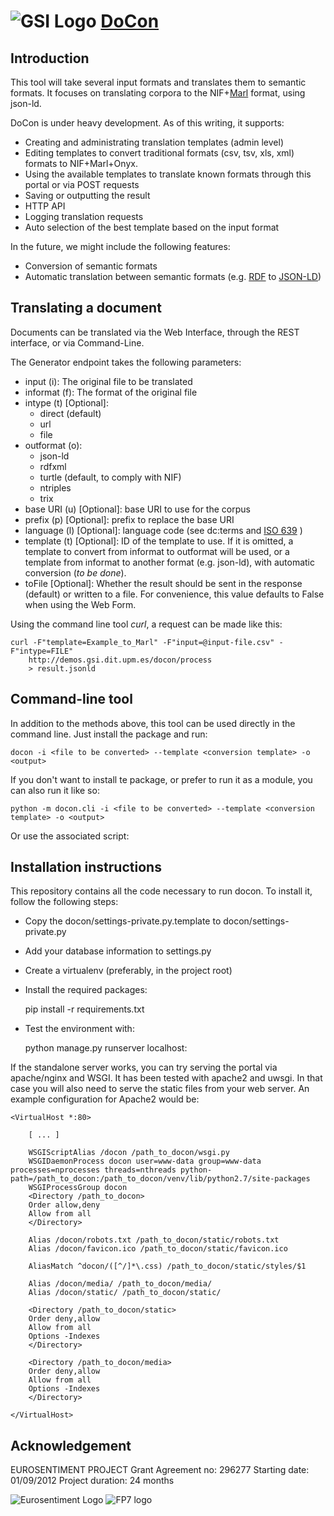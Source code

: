 ![GSI Logo](http://gsi.dit.upm.es/templates/jgsi/images/logo.png)
[DoCon](http://demos.gsi.dit.upm.es/docon) 
==================================

Introduction
---------------------
This tool will take several input formats and translates them to semantic formats. It focuses on translating corpora to the NIF+[Marl](http://gsi.dit.upm.es/ontologies/marl) format, using json-ld.

DoCon is under heavy development. As of this writing, it supports:

* Creating and administrating translation templates (admin level)
* Editing templates to convert traditional formats (csv, tsv, xls, xml) formats to NIF+Marl+Onyx.
* Using the available templates to translate known formats through this portal or via POST requests
* Saving or outputting the result
* HTTP API
* Logging translation requests
* Auto selection of the best template based on the input format

In the future, we might include the following features:
* Conversion of semantic formats
* Automatic translation between semantic formats (e.g. [RDF](http://www.w3.org/RDF/) to [JSON-LD](http://json-ld.org/))

Translating a document
----------------------
Documents can be translated via the Web Interface, through the REST interface, or via Command-Line.

The Generator endpoint takes the following parameters:

 * input (i): The original file to be translated
 * informat (f): The format of the original file
 * intype (t) [Optional]:
    * direct (default)
    * url
    * file
 * outformat (o):
    * json-ld
    * rdfxml
    * turtle (default, to comply with NIF)
    * ntriples
    * trix
 * base URI (u) [Optional]: base URI to use for the corpus
 * prefix (p) [Optional]: prefix to replace the base URI
 * language (l) [Optional]: language code (see dc:terms and [ISO 639](http://en.wikipedia.org/wiki/List_of_ISO_639-1_codes) )
 * template (t) [Optional]: ID of the template to use. If it is omitted, a template to convert from informat to outformat will be used, or a template from informat to another format (e.g. json-ld), with automatic conversion (*to be done*).
 * toFile [Optional]: Whether the result should be sent in the response (default) or written to a file. For convenience, this value defaults to False when using the Web Form.

Using the command line tool *curl*, a request can be made like this:

    curl -F"template=Example_to_Marl" -F"input=@input-file.csv" -F"intype=FILE"
        http://demos.gsi.dit.upm.es/docon/process
        > result.jsonld

Command-line tool
-----------------
In addition to the methods above, this tool can be used directly in the command line.
Just install the package and run:

    docon -i <file to be converted> --template <conversion template> -o <output>

If you don't want to install te package, or prefer to run it as a module, you can also run it like so:

    python -m docon.cli -i <file to be converted> --template <conversion template> -o <output>

Or use the associated script:


Installation instructions
------------------------------
This repository contains all the code necessary to run docon. To install it, follow the following steps:

* Copy the docon/settings-private.py.template to docon/settings-private.py
* Add your database information to settings.py
* Create a virtualenv (preferably, in the project root)
* Install the required packages:

    pip install -r requirements.txt

* Test the environment with:

    python manage.py runserver localhost:<PORT>


If the standalone server works, you can try serving the portal via apache/nginx and WSGI. It has been tested with apache2 and uwsgi. In that case you will also need to serve the static files from your web server. An example configuration for Apache2 would be:

```
<VirtualHost *:80>

    [ ... ]

    WSGIScriptAlias /docon /path_to_docon/wsgi.py
    WSGIDaemonProcess docon user=www-data group=www-data processes=nprocesses threads=nthreads python-path=/path_to_docon:/path_to_docon/venv/lib/python2.7/site-packages
    WSGIProcessGroup docon
    <Directory /path_to_docon>
    Order allow,deny
    Allow from all
    </Directory>

    Alias /docon/robots.txt /path_to_docon/static/robots.txt
    Alias /docon/favicon.ico /path_to_docon/static/favicon.ico

    AliasMatch ^docon/([^/]*\.css) /path_to_docon/static/styles/$1

    Alias /docon/media/ /path_to_docon/media/
    Alias /docon/static/ /path_to_docon/static/

    <Directory /path_to_docon/static>
    Order deny,allow
    Allow from all
    Options -Indexes
    </Directory>

    <Directory /path_to_docon/media>
    Order deny,allow
    Allow from all
    Options -Indexes
    </Directory>

</VirtualHost>
```

Acknowledgement
---------------
EUROSENTIMENT PROJECT
Grant Agreement no: 296277
Starting date: 01/09/2012
Project duration: 24 months

![Eurosentiment Logo](logo_grande.png)
![FP7 logo](logo_fp7.gif)

